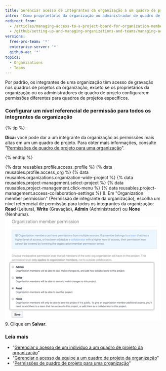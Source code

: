 ```yaml
---
title: Gerenciar acesso de integrantes da organização a um quadro de projeto
intro: 'Como proprietário da organização ou administrador de quadro de projeto, você pode configurar um nível de permissão padrão para todos os integrantes da organização.'
redirect_from:
  - /articles/managing-access-to-a-project-board-for-organization-members
  - /github/setting-up-and-managing-organizations-and-teams/managing-access-to-a-project-board-for-organization-members
versions:
  free-pro-team: '*'
  enterprise-server: '*'
  github-ae: '*'
topics:
  - Organizations
  - Teams
---
```


Por padrão, os integrantes de uma organização têm acesso de gravação nos quadros de projetos da organização, exceto se os proprietários da organização ou os administradores de quadro de projeto configurarem permissões diferentes para quadros de projetos específicos.

### Configurar um nível referencial de permissão para todos os integrantes da organização

{% tip %}

**Dica:** você pode dar a um integrante da organização as permissões mais altas em um um quadro de projeto. Para obter mais informações, consulte "[Permissões de quadro de projeto para uma organização](/articles/project-board-permissions-for-an-organization)".

{% endtip %}

{% data reusables.profile.access_profile %}
{% data reusables.profile.access_org %}
{% data reusables.organizations.organization-wide-project %}
{% data reusables.project-management.select-project %}
{% data reusables.project-management.click-menu %}
{% data reusables.project-management.access-collaboration-settings %}
8. Em "Organization member permission" (Permissão de integrante da organização), escolha um nível referencial de permissão para todos os integrantes da organização: **Read** (Leitura), **Write** (Gravação), **Admin** (Administrador) ou **None** (Nenhuma). ![Opções de permissões a quadro de projeto para todos os integrantes da organização](/assets/images/help/projects/baseline-project-permissions-for-organization-members.png)
9. Clique em **Salvar**.

### Leia mais

- "[Gerenciar o acesso de um indivíduo a um quadro de projeto da organização](/articles/managing-an-individual-s-access-to-an-organization-project-board)"
- "[Gerenciar o acesso da equipe a um quadro de projeto da organização](/articles/managing-team-access-to-an-organization-project-board)"
- "[Permissões de quadro de projeto para uma organização](/articles/project-board-permissions-for-an-organization)"
